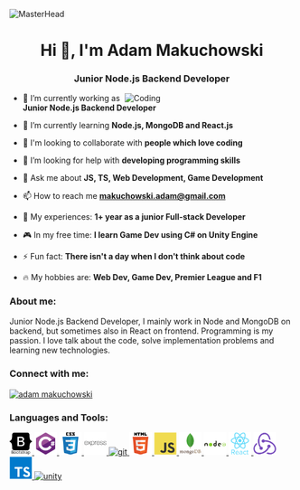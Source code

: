 ![MasterHead](https://logicmojo.com/assets/dist/new_pages/images/js-gif.gif)
<h1 align="center">Hi 👋, I'm Adam Makuchowski</h1>
<h3 align="center">Junior Node.js Backend Developer</h3>
<img align="right" alt="Coding" width="300" src="https://seeklogo.com/images/J/javascript-logo-150FDF2715-seeklogo.com.png">

- 🔭 I’m currently working as **Junior Node.js Backend Developer**

- 🌱 I’m currently learning **Node.js, MongoDB and React.js**

- 👯 I'm looking to collaborate with **people which love coding** 

- 🤝 I’m looking for help with **developing programming skills**

- 💬 Ask me about **JS, TS, Web Development, Game Development**

- 📫 How to reach me **makuchowski.adam@gmail.com**

- 📄 My experiences: **1+ year as a junior Full-stack Developer**

- 🎮 In my free time: **I learn Game Dev using C# on Unity Engine**

- ⚡ Fun fact: **There isn't a day when I don't think about code**

- 🔥 My hobbies are: **Web Dev, Game Dev, Premier League and F1**

<h3 align="left">About me:</h3>
Junior Node.js Backend Developer, I mainly work in Node and MongoDB on backend, but sometimes also in React on frontend. Programming is my passion. I love talk about the code, solve implementation problems and learning new technologies.

<h3 align="left">Connect with me:</h3>
<p align="left">
<a href="https://linkedin.com/in/adam makuchowski" target="blank"><img align="center" src="https://raw.githubusercontent.com/rahuldkjain/github-profile-readme-generator/master/src/images/icons/Social/linked-in-alt.svg" alt="adam makuchowski" height="30" width="40" /></a>
</p>

<h3 align="left">Languages and Tools:</h3>
<p align="left"> <a href="https://getbootstrap.com" target="_blank" rel="noreferrer"> <img src="https://raw.githubusercontent.com/devicons/devicon/master/icons/bootstrap/bootstrap-plain-wordmark.svg" alt="bootstrap" width="40" height="40"/> </a> <a href="https://www.w3schools.com/cs/" target="_blank" rel="noreferrer"> <img src="https://raw.githubusercontent.com/devicons/devicon/master/icons/csharp/csharp-original.svg" alt="csharp" width="40" height="40"/> </a> <a href="https://www.w3schools.com/css/" target="_blank" rel="noreferrer"> <img src="https://raw.githubusercontent.com/devicons/devicon/master/icons/css3/css3-original-wordmark.svg" alt="css3" width="40" height="40"/> </a> <a href="https://expressjs.com" target="_blank" rel="noreferrer"> <img src="https://raw.githubusercontent.com/devicons/devicon/master/icons/express/express-original-wordmark.svg" alt="express" width="40" height="40"/> </a> <a href="https://git-scm.com/" target="_blank" rel="noreferrer"> <img src="https://www.vectorlogo.zone/logos/git-scm/git-scm-icon.svg" alt="git" width="40" height="40"/> </a> <a href="https://www.w3.org/html/" target="_blank" rel="noreferrer"> <img src="https://raw.githubusercontent.com/devicons/devicon/master/icons/html5/html5-original-wordmark.svg" alt="html5" width="40" height="40"/> </a> <a href="https://developer.mozilla.org/en-US/docs/Web/JavaScript" target="_blank" rel="noreferrer"> <img src="https://raw.githubusercontent.com/devicons/devicon/master/icons/javascript/javascript-original.svg" alt="javascript" width="40" height="40"/> </a> <a href="https://www.mongodb.com/" target="_blank" rel="noreferrer"> <img src="https://raw.githubusercontent.com/devicons/devicon/master/icons/mongodb/mongodb-original-wordmark.svg" alt="mongodb" width="40" height="40"/> </a> <a href="https://nodejs.org" target="_blank" rel="noreferrer"> <img src="https://raw.githubusercontent.com/devicons/devicon/master/icons/nodejs/nodejs-original-wordmark.svg" alt="nodejs" width="40" height="40"/> </a> <a href="https://reactjs.org/" target="_blank" rel="noreferrer"> <img src="https://raw.githubusercontent.com/devicons/devicon/master/icons/react/react-original-wordmark.svg" alt="react" width="40" height="40"/> </a> <a href="https://redux.js.org" target="_blank" rel="noreferrer"> <img src="https://raw.githubusercontent.com/devicons/devicon/master/icons/redux/redux-original.svg" alt="redux" width="40" height="40"/> </a> <a href="https://www.typescriptlang.org/" target="_blank" rel="noreferrer"> <img src="https://raw.githubusercontent.com/devicons/devicon/master/icons/typescript/typescript-original.svg" alt="typescript" width="40" height="40"/> </a> <a href="https://unity.com/" target="_blank" rel="noreferrer"> <img src="https://www.vectorlogo.zone/logos/unity3d/unity3d-icon.svg" alt="unity" width="40" height="40"/> </a> </p>
